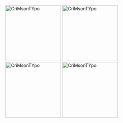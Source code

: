
<div align="start">
    <img height="175em" src="https://github-readme-stats.vercel.app/api/top-langs?username=CriMsonTYpo
&show_icons=true&locale=en&layout=compact&theme=radical" alt="CriMsonTYpo
" />
    <img height="175em" src="https://github-readme-stats.vercel.app/api?username=CriMsonTYpo
&show_icons=true&locale=en&theme=radical" alt="CriMsonTYpo
"/>
    <img height="175em" src="https://github-readme-streak-stats.herokuapp.com/?user=CriMsonTYpo
&theme=radical" alt="CriMsonTYpo
"/>
    <img height="175em" src="https://leetcode.card.workers.dev/?username=CriMsonTYpo
&theme=dark" alt="CriMsonTYpo
"/>
</div>

